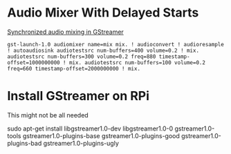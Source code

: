 Audio Mixer With Delayed Starts
===============================

[Synchronized audio mixing in GStreamer](https://coaxion.net/blog/2013/11/synchronized-audio-mixing-in-gstreamer/)

`gst-launch-1.0 audiomixer name=mix mix. ! audioconvert ! audioresample ! autoaudiosink audiotestsrc num-buffers=400 volume=0.2 ! mix. audiotestsrc num-buffers=300 volume=0.2 freq=880 timestamp-offset=1000000000 ! mix. audiotestsrc num-buffers=100 volume=0.2 freq=660 timestamp-offset=2000000000 ! mix.`

Install GStreamer on RPi
========================

This might not be all needed

sudo apt-get install libgstreamer1.0-dev libgstreamer1.0-0 gstreamer1.0-tools gstreamer1.0-plugins-base gstreamer1.0-plugins-good gstreamer1.0-plugins-bad gstreamer1.0-plugins-ugly
